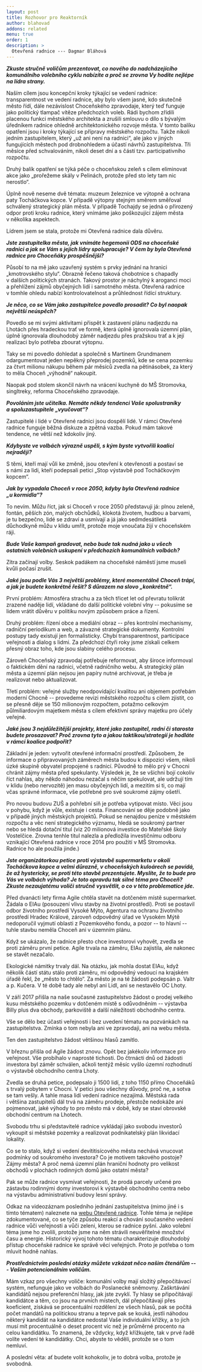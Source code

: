 ```yaml
---
layout: post
title: Rozhovor pro Reaktorník
author: blahovad
addons: related
menu: true
order: 1
description: >
  Otevřená radnice --- Dagmar Bláhová
---
```


***Zkuste stručně voličům prezentovat, co nového do nadcházejícího komunálního
volebního cyklu nabízíte a&nbsp;proč se zrovna Vy hodíte nejlépe na lídra strany.***

Naším cílem jsou koncepční kroky týkající se vedení radnice: transparentnost ve vedení radnice,
aby bylo všem jasné, kdo skutečně město řídí, dále nezávislost Choceňského zpravodaje, který teď
funguje jako politický tlampač vítěze předchozích voleb. Rádi bychom zřídili placenou funkci
městského architekta a&nbsp;zrušili smlouvu o&nbsp;dílo s&nbsp;bývalým úředníkem radnice ohledně
architektonického rozvoje města. V&nbsp;tomto balíku opatření jsou i&nbsp;kroky týkající se přípravy
městského rozpočtu. Takže nikoli jedním zastupitelem, který „už ani není na radnici“, ale jako
v&nbsp;jiných fungujících městech pod drobnohledem a&nbsp;účastí návrhů zastupitelstva. Tři měsíce před
schvalováním, nikoli deset dní a&nbsp;s&nbsp;částí tzv.&nbsp;participativního rozpočtu.

Druhý balík opatření se týká péče o&nbsp;choceňskou zeleň s&nbsp;cílem eliminovat akce jako „prořežeme
skály v Pelinách, protože před sto lety tam nic nerostlo“.

Úplně nově neseme dvě témata: muzeum železnice ve výtopně a&nbsp;ochrana paty Tocháčkova kopce.
V&nbsp;případě výtopny stejným směrem směřoval schválený strategický plán města. V&nbsp;případě Tochajdy
se jedná o&nbsp;přirozený odpor proti kroku radnice, který vnímáme jako poškozující zájem města
v&nbsp;několika aspektech.

Lídrem jsem se stala, protože mi Otevřená radnice dala důvěru.

***Jste zastupitelka města, jak vnímáte hegemonii ODS na choceňské radnici
a&nbsp;jak se Vám s&nbsp;jejich lídry spolupracuje? V&nbsp;čem by byla Otevřená radnice pro
Choceňáky prospěšnější?***

Působí to na mě jako uzavřený systém s&nbsp;prvky jednání na hranici „kmotrovského stylu“. Obrazně
řečeno taková chobotnice s&nbsp;chapadly v&nbsp;dalších politických stranách. Takový prostor je náchylný
k&nbsp;aroganci moci a&nbsp;přehlížení zájmů obyčejných lidí i&nbsp;samotného města. Otevřená radnice
v&nbsp;tomhle  ohledu nabízí kontrolovatelnost a&nbsp;průhlednost řídící struktury.

***Je něco, co se Vám jako zastupitelce povedlo prosadit?
Co byl naopak největší neúspěch?***

Povedlo se mi svými aktivitami přispět k&nbsp;zastavení plánu nadjezdu na Lhotách přes hradeckou trať
ve formě, která úplně ignorovala územní plán, úplně ignorovala dlouhodobý záměr nadjezdu přes
pražskou trať a&nbsp;k&nbsp;její realizaci bylo potřeba zbourat výtopnu.

Taky se mi povedlo dohledat a&nbsp;společně s&nbsp;Martinem Grundmanem odargumentovat jeden nepěkný
přeprodej pozemků, kde se cena pozemku za čtvrt milionu nákupu během pár měsíců zvedla na
pětinásobek, za který to měla Choceň „výhodně“ nakoupit.

Naopak pod stolem skončil návrh na vrácení kuchyně do MŠ Stromovka, singltreky, reforma
Choceňského zpravodaje.

***Povoláním jste učitelka. Nemáte někdy tendenci Vaše spolustraníky a&nbsp;spoluzastupitele
„vyučovat“?***

Zastupitelé i&nbsp;lidé v&nbsp;Otevřené radnici jsou dospělí lidé. V&nbsp;rámci Otevřené radnice funguje běžná
diskuze a&nbsp;zpětná vazba. Pokud mám takové tendence, ne větší než kdokoliv jiný.

***Kdybyste ve volbách výrazně uspěli, s&nbsp;kým byste vytvořili koalici nejraději?***

S&nbsp;těmi, kteří mají vůli ke změně, jsou otevření k&nbsp;otevřenosti a&nbsp;postaví se s&nbsp;námi za lidi, kteří podepsali petici „Stop výstavbě pod Tocháčkovým kopcem“.

***Jak by vypadala Choceň v&nbsp;roce 2050, kdyby byla Otevřená radnice „u&nbsp;kormidla“?***

To nevím. Můžu říct, jak si Choceň v&nbsp;roce 2050 představuji já: plnou zeleně, fontán, pěších zón,
malých obchůdků, klokotá životem, hudbou a&nbsp;barvami, je tu bezpečno, lidé se zdraví a&nbsp;usmívají a&nbsp;já
jako sedmdesátiletá důchodkyně můžu v&nbsp;klidu umřít, protože moje vnoučata žijí v&nbsp;choceňském ráji.

***Bude Vaše kampaň gradovat, nebo bude tak nudná jako u&nbsp;všech ostatních volebních uskupení
v&nbsp;předchozích komunálních volbách?***

Zítra začínají volby. Seskok padákem na choceňské náměstí jsme museli kvůli počasí zrušit.

***Jaké jsou podle Vás 3&nbsp;největší problémy, které momentálně Choceň trápí, a&nbsp;jak je budete
konkrétně řešit? S&nbsp;důrazem na slovo „konkrétně“.***

První problém: Atmosféra strachu a&nbsp;za těch třicet let od převratu tolikrát zrazené naděje lidí,
vkládané do další politické volební vlny&nbsp;-- pokusíme se lidem vrátit důvěru v politiku novým
způsobem práce a&nbsp;řízení.

Druhý problém: řízení obce a&nbsp;mediální obraz&nbsp;-- přes kontrolní mechanismy, radniční periodikum
a&nbsp;web, a&nbsp;závazné strategické dokumenty. Kontrolní postupy tady existují jen formalisticky. Chybí
transparentnost, participace veřejnosti a&nbsp;dialog s&nbsp;lidmi. Za předchozí čtyři roky jsme získali celkem
přesný obraz toho, kde jsou slabiny celého procesu.

Zároveň Choceňský zpravodaj potřebuje reformovat, aby široce informoval o&nbsp;faktickém dění na
radnici, včetně radničního webu. A strategický plán města a&nbsp;územní plán nejsou jen papíry nutné
archivovat, je třeba je realizovat nebo aktualizovat.

Třetí problém: veřejné služby neodpovídající kvalitou ani objemem potřebám moderní Chocně&nbsp;-- provedeme revizi městského rozpočtu s&nbsp;cílem zjistit, co se přesně děje se 150&nbsp;milionovým
rozpočtem, potažmo celkovým půlmiliardovým majetkem města s&nbsp;cílem efektivní správy majetku
pro účely veřejné.

***Jaké jsou 3 nejdůležitější projekty, které jako zastupitel, radní či starosta budete prosazovat? Proč
zrovna tyto a&nbsp;jakou taktikou/strategií je hodláte v rámci koalice podpořit?***

Základní je jeden: vytvořit otevřené informační prostředí. Způsobem, že informace
o&nbsp;připravovaných záměrech města budou k dispozici všem, nikoli úzké skupině obyvatel propojené
s&nbsp;radnicí. Původně to mělo prý v&nbsp;Chocni chránit zájmy města před spekulanty. Výsledek je, že se
všichni bojí cokoliv říct nahlas, aby někdo náhodou nezačal s&nbsp;něčím spekulovat, ale udržují tím
v&nbsp;klidu (nebo nervozitě) jen masu obyčejných lidí, a&nbsp;mezitím si ti, co mají včas správné informace,
vše potřebné pro své soukromé zájmy ošetří.

Pro novou budovu ZUŠ a&nbsp;pohřební síň je potřeba vytipovat místo. Věci jsou v pohybu, když je vůle,
existuje i&nbsp;cesta. Financování se děje podobně jako v&nbsp;případě jiných městských projektů. Pokud se
nenajdou peníze v&nbsp;městském rozpočtu a&nbsp;věc není strategického významu, hledá se soukromý partner nebo se hledá dotační titul (viz 20 milionová investice do Mateřské školy Vostelčice. Zrovna tenhle
titul nalezla a&nbsp;předložila investičnímu odboru vznikající Otevřená radnice v roce 2014 pro použití v&nbsp;MŠ&nbsp;Stromovka. Radnice ho ale použila jinde.)

***Jste organizátorkou petice proti výstavbě supermarketu v&nbsp;okolí Tocháčkova kopce a&nbsp;velmi
důrazně, v&nbsp;choceňských kuloárech se povídá, že až hystericky, se proti této stavbě prezentujete.
Myslíte, že to bude pro Vás ve volbách výhoda? Je toto opravdu tak silné téma pro Choceň? Zkuste
nezaujatému voliči stručně vysvětlit, o&nbsp;co v této problematice jde.***

Před dvanácti lety firma Agile chtěla stavět na dotčeném místě supermarket. Žádala o&nbsp;EIAu
(posouzení vlivu stavby na životní prostředí). Proti se postavil odbor životního prostředí Vysoké
Mýto, Agentura na ochranu životního prostředí Hradec Králové, zároveň odpovědný úřad ve
Vysokém Mýtě nedoporučil vyjmutí oblasti z&nbsp;Pozemkového fondu, a pozor&nbsp;-- to hlavní&nbsp;-- tuhle stavbu
neměla Choceň ani v&nbsp;územním plánu.

Když se ukázalo, že radnice přesto chce investorovi vyhovět, zvedla se proti záměru první petice.
Agile trvala na záměru, EIAu zajistila, ale nakonec se stavět nezačalo.

Ekologické námitky trvaly dál. Na otázku, jak mohla dostat EIAu, když několik částí státu stálo
proti záměru, mi odpovědný vedoucí na krajském úřadě řekl, že „město to chtělo“. Za město je na té
žádosti podepsán p.&nbsp;Valtr a p.&nbsp;Kučera. V&nbsp;té době tady ale nebyl ani Lidl, ani se nestavělo OC Lhoty.

V září 2017 přišla na naše současné zastupitelstvo žádost o&nbsp;prodej velkého kusu městského
pozemku v&nbsp;dotčeném místě s&nbsp;odůvodněním&nbsp;-- výstavba Billy plus dva obchody, parkoviště a&nbsp;další
náležitosti obchodního centra.

Vše se dělo bez účasti veřejnosti i&nbsp;bez uvedení tématu na pozvánkách na zastupitelstva. Zmínka
o&nbsp;tom nebyla ani ve zpravodaji, ani na webu města.

Ten den zastupitelstvo žádost většinou hlasů zamítlo.

V&nbsp;březnu přišla od Agile žádost znovu. Opět bez jakékoliv informace pro veřejnost. Vše probíhalo
v&nbsp;naprosté tichosti. Do čtrnácti dnů od žádosti investora byl záměr schválen, ačkoli tentýž měsíc vyšlo
územní rozhodnutí o&nbsp;výstavbě obchodního centra Lhoty.

Zvedla se druhá petice, podepsalo ji 1500 lidí, z toho 1150 přímo Choceňáků s&nbsp;trvalý pobytem
v&nbsp;Chocni. V&nbsp;petici jsou všechny důvody, proč ne, a&nbsp;sotva se tam vešly. A&nbsp;tahle masa lidí vedení
radnice nezajímá. Městská rada i&nbsp;většina zastupitelů dál trvá na záměru prodeje, přestože nedokáže
ani pojmenovat, jaké výhody to pro město má v&nbsp;době, kdy se staví obrovské obchodní centrum na
Lhotech.

Svobodu trhu si představitelé radnice vykládají jako svobodu investorů vykoupit si městské
pozemky a&nbsp;realizovat podnikatelský plán likvidací lokality.

Co se to stalo, když si vedení devítitisícového města nechává vnucovat podmínky od soukromého
investora? Co je motivem takového postoje? Zájmy města? A&nbsp;proč nemá územní plán hraniční
hodnoty pro velikost obchodů v&nbsp;plochách rodinných domů jako ostatní města?

Pak se může radnice vysmívat veřejnosti, že prodá parcely určené pro zástavbu rodinnými domy
investorovi k výstavbě obchodního centra nebo na výstavbu administrativní budovy lesní správy.

Odkaz na videozáznam posledního jednání zastupitelstva (mimo jiné i s tímto tématem) naleznete
na [webu Otevřené radnice](https://otevrenaradnicechocen.cz/zastupitelstvo/2018-09-25-zaznam/). Tohle téma je nejlépe zdokumentované, co se týče způsobu reakcí a&nbsp;chování současného vedení radnice vůči veřejnosti a&nbsp;vůči zeleni, kterou se radnice pyšní. Jako volební téma jsme ho zvolili, protože jsme na něm strávili neuvěřitelné množství času a&nbsp;energie. Historický vývoj tohoto tématu
charakterizuje dlouhodobý přístup choceňské radnice ke správě věcí veřejných. Proto je potřeba
o&nbsp;tom mluvit hodně nahlas.

***Prostřednictvím poslední otázky můžete vzkázat něco našim čtenářům&nbsp;--- Vašim potencionálním
voličům.***

Mám vzkaz pro všechny voliče: komunální volby mají složitý přepočítávací systém, nefunguje jako
ve volbách do Poslanecké sněmovny. Zaškrtávání kandidátů nejsou preferenční hlasy, jak jste
zvyklí. Ty hlasy se připočítávají kandidátce a&nbsp;těm, co jsou na prvních místech, dál přepočítávají přes
koeficient, získává se procentuální rozdělení ze všech hlasů, pak se počítá počet mandátů na
politickou stranu a&nbsp;teprve pak se kouká, jestli náhodou některý kandidát na kandidátce nedostal
Vaše individuální křížky, a&nbsp;to jich musí mít procentuálně o deset procent víc než je průměrné
procento na celou kandidátku. To znamená, že vždycky, když křížkujete, tak v&nbsp;prvé řadě volíte
vedení té kandidátky. Chci, abyste to věděli, protože se o&nbsp;tom nemluví.

A&nbsp;poslední věta: ať budete volit kohokoliv, je to dobrá volba, protože je svobodná.
